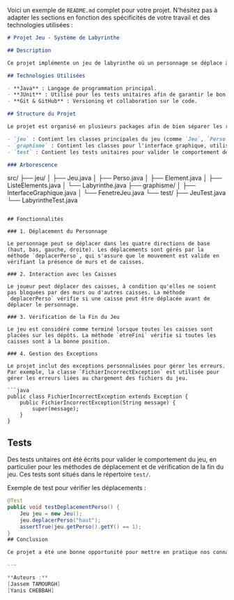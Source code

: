 Voici un exemple de `README.md` complet pour votre projet. N'hésitez pas à adapter les sections en fonction des spécificités de votre travail et des technologies utilisées :

```markdown
# Projet Jeu - Système de Labyrinthe

## Description

Ce projet implémente un jeu de labyrinthe où un personnage se déplace à travers des caisses et des dépôts, le tout dans un environnement en 2D. Le but est de résoudre le puzzle en déplaçant les caisses vers les dépôts appropriés. Ce projet a été développé en Java et inclut des fonctionnalités comme la gestion des déplacements, les interactions avec le labyrinthe, et une interface graphique minimale pour visualiser l'état du jeu.

## Technologies Utilisées

- **Java** : Langage de programmation principal.
- **JUnit** : Utilisé pour les tests unitaires afin de garantir le bon fonctionnement des méthodes critiques.
- **Git & GitHub** : Versioning et collaboration sur le code.

## Structure du Projet

Le projet est organisé en plusieurs packages afin de bien séparer les responsabilités :

- `jeu` : Contient les classes principales du jeu (comme `Jeu`, `Perso`, `Labyrinthe`, etc.).
- `graphisme` : Contient les classes pour l'interface graphique, utilisée pour afficher le jeu.
- `test` : Contient les tests unitaires pour valider le comportement des différentes classes et méthodes du jeu.

### Arborescence

```
src/
├── jeu/
│   ├── Jeu.java
│   ├── Perso.java
│   ├── Element.java
│   ├── ListeElements.java
│   └── Labyrinthe.java
├── graphisme/
│   ├── InterfaceGraphique.java
│   └── FenetreJeu.java
└── test/
    ├── JeuTest.java
    └── LabyrintheTest.java
```

## Fonctionnalités

### 1. Déplacement du Personnage

Le personnage peut se déplacer dans les quatre directions de base (haut, bas, gauche, droite). Les déplacements sont gérés par la méthode `deplacerPerso`, qui s'assure que le mouvement est valide en vérifiant la présence de murs et de caisses.

### 2. Interaction avec les Caisses

Le joueur peut déplacer des caisses, à condition qu'elles ne soient pas bloquées par des murs ou d'autres caisses. La méthode `deplacerPerso` vérifie si une caisse peut être déplacée avant de déplacer le personnage.

### 3. Vérification de la Fin du Jeu

Le jeu est considéré comme terminé lorsque toutes les caisses sont placées sur les dépôts. La méthode `etreFini` vérifie si toutes les caisses sont à la bonne position.

### 4. Gestion des Exceptions

Le projet inclut des exceptions personnalisées pour gérer les erreurs. Par exemple, la classe `FichierIncorrectException` est utilisée pour gérer les erreurs liées au chargement des fichiers du jeu.

```java
public class FichierIncorrectException extends Exception { 
    public FichierIncorrectException(String message) {
        super(message);
    }
}
```

## Tests

Des tests unitaires ont été écrits pour valider le comportement du jeu, en particulier pour les méthodes de déplacement et de vérification de la fin du jeu. Ces tests sont situés dans le répertoire `test/`.

Exemple de test pour vérifier les déplacements :

```java
@Test
public void testDeplacementPerso() {
    Jeu jeu = new Jeu();
    jeu.deplacerPerso("haut");
    assertTrue(jeu.getPerso().getY() == 1);
}
## Conclusion

Ce projet a été une bonne opportunité pour mettre en pratique nos connaissances en Java, en particulier sur les concepts de programmation orientée objet, l'utilisation des exceptions, et la gestion de projets avec Git. Nous avons appris à bien organiser notre code en packages, ce qui facilite la maintenance et la collaboration.

---

**Auteurs :**  
[Jassem TAMOURGH]  
[Yanis CHEBBAH]  
```
